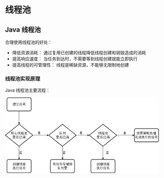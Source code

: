 # 线程池

## Java 线程池

合理使用线程池的好处：

+ 降低资源消耗： 通过复用已创建的线程降低线程创建和销毁造成的消耗
+ 提高响应速度： 当任务到达时，不需要等到线程创建就能立即执行
+ 提高线程的可管理性： 线程是稀缺资源，不能够无限制地创建

### 线程池实现原理

Java 线程池主要流程：

![](img/threadpool.png)